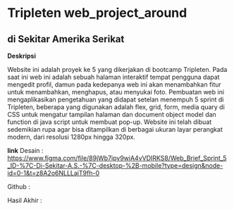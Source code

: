 # Tripleten web_project_around

## di Sekitar Amerika Serikat

**Deskripsi**

Website ini adalah proyek ke 5 yang dikerjakan di bootcamp Tripleten. Pada saat ini web ini adalah sebuah halaman interaktif tempat pengguna dapat mengedit profil, damun pada kedepanya web ini akan menambahkan fitur untuk menambahkan, menghapus, atau menyukai foto. Pembuatan web ini mengaplikasikan pengetahuan yang didapat setelan menempuh 5 sprint di Tripleten, beberapa yang digunakan adalah flex, grid, form, media quary di CSS untuk mengatur tampilan halaman dan document object model dan function di java script untuk membuat pop-up. Website ini telah dibuat sedemikian rupa agar bisa ditampilkan di berbagai ukuran layar perangkat modern, dari resolusi 1280px hingga 320px.

**link**
Desain :
https://www.figma.com/file/89jWb7ipy9wiA4vVDIRKS8/Web_Brief_Sprint_5_ID-%7C-Di-Sekitar-A.S.-%7C-desktop-%2B-mobile?type=design&node-id=0-1&t=z8A2o6NLLLajT9fh-0

Github :


Hasil Akhir :
